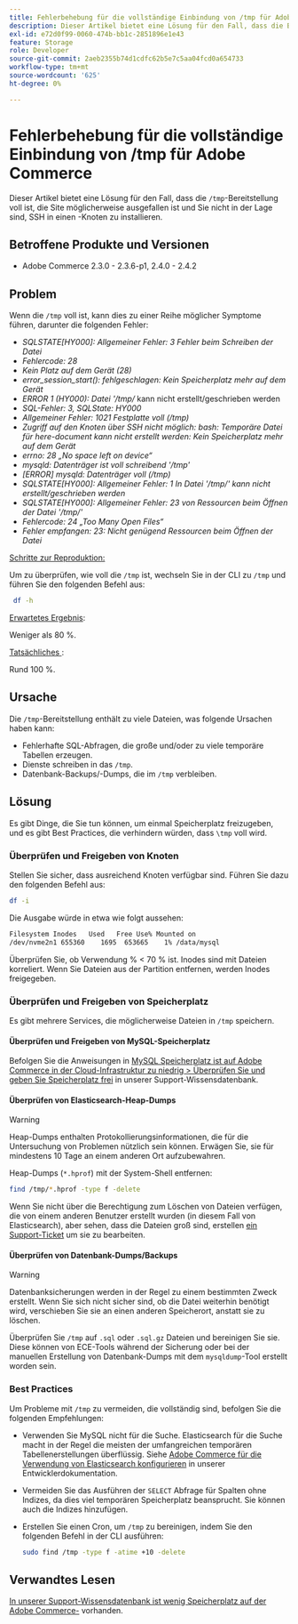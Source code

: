 ```yaml
---
title: Fehlerbehebung für die vollständige Einbindung von /tmp für Adobe Commerce
description: Dieser Artikel bietet eine Lösung für den Fall, dass die Bereitstellung von "/tmp“ voll ist, die Site möglicherweise ausgefallen ist und Sie nicht in der Lage sind, SSH in einen Knoten zu installieren.
exl-id: e72d0f99-0060-474b-bb1c-2851896e1e43
feature: Storage
role: Developer
source-git-commit: 2aeb2355b74d1cdfc62b5e7c5aa04fcd0a654733
workflow-type: tm+mt
source-wordcount: '625'
ht-degree: 0%

---
```


# Fehlerbehebung für die vollständige Einbindung von /tmp für Adobe Commerce

Dieser Artikel bietet eine Lösung für den Fall, dass die `/tmp`-Bereitstellung voll ist, die Site möglicherweise ausgefallen ist und Sie nicht in der Lage sind, SSH in einen -Knoten zu installieren.

## Betroffene Produkte und Versionen

* Adobe Commerce 2.3.0 - 2.3.6-p1, 2.4.0 - 2.4.2

## Problem

Wenn die `/tmp` voll ist, kann dies zu einer Reihe möglicher Symptome führen, darunter die folgenden Fehler:

* *SQLSTATE[HY000]: Allgemeiner Fehler: 3 Fehler beim Schreiben der Datei*
* *Fehlercode: 28*
* *Kein Platz auf dem Gerät (28)*
* *error_session_start(): fehlgeschlagen: Kein Speicherplatz mehr auf dem Gerät*
* *ERROR 1 (HY000): Datei &#39;/tmp/* kann nicht erstellt/geschrieben werden
* *SQL-Fehler: 3, SQLState: HY000*
* *Allgemeiner Fehler: 1021 Festplatte voll (/tmp)*
* *Zugriff auf den Knoten über SSH nicht möglich:*
  *bash: Temporäre Datei für here-document kann nicht erstellt werden: Kein Speicherplatz mehr auf dem Gerät*
* *errno: 28 „No space left on device“*
* *mysqld: Datenträger ist voll schreibend &#39;/tmp&#39;*
* *[ERROR] mysqld: Datenträger voll (/tmp)*
* *SQLSTATE[HY000]: Allgemeiner Fehler: 1 In Datei &#39;/tmp/&#39; kann nicht erstellt/geschrieben werden*
* *SQLSTATE[HY000]: Allgemeiner Fehler: 23 von Ressourcen beim Öffnen der Datei &#39;/tmp/&#39;*
* *Fehlercode: 24 „Too Many Open Files“*
* *Fehler empfangen: 23: Nicht genügend Ressourcen beim Öffnen der Datei*


<u>Schritte zur Reproduktion:</u>

Um zu überprüfen, wie voll die `/tmp` ist, wechseln Sie in der CLI zu `/tmp` und führen Sie den folgenden Befehl aus:

```bash
 df -h
```

<u>Erwartetes Ergebnis</u>:

Weniger als 80 %.

<u>Tatsächliches </u>:

Rund 100 %.

## Ursache

Die `/tmp`-Bereitstellung enthält zu viele Dateien, was folgende Ursachen haben kann:

* Fehlerhafte SQL-Abfragen, die große und/oder zu viele temporäre Tabellen erzeugen.
* Dienste schreiben in das `/tmp`.
* Datenbank-Backups/-Dumps, die im `/tmp` verbleiben.

## Lösung

Es gibt Dinge, die Sie tun können, um einmal Speicherplatz freizugeben, und es gibt Best Practices, die verhindern würden, dass `\tmp` voll wird.

### Überprüfen und Freigeben von Knoten

Stellen Sie sicher, dass ausreichend Knoten verfügbar sind. Führen Sie dazu den folgenden Befehl aus:

```bash
df -i
```

Die Ausgabe würde in etwa wie folgt aussehen:

```bash
Filesystem Inodes   Used   Free Use% Mounted on
/dev/nvme2n1 655360    1695  653665    1% /data/mysql
```

Überprüfen Sie, ob Verwendung % &lt; 70 % ist. Inodes sind mit Dateien korreliert. Wenn Sie Dateien aus der Partition entfernen, werden Inodes freigegeben.

### Überprüfen und Freigeben von Speicherplatz

Es gibt mehrere Services, die möglicherweise Dateien in `/tmp` speichern.

#### Überprüfen und Freigeben von MySQL-Speicherplatz

Befolgen Sie die Anweisungen in [MySQL Speicherplatz ist auf Adobe Commerce in der Cloud-Infrastruktur zu niedrig > Überprüfen Sie und geben Sie Speicherplatz frei](/help/troubleshooting/database/mysql-disk-space-is-low-on-magento-commerce-cloud.md#check_and_free) in unserer Support-Wissensdatenbank.

#### Überprüfen von Elasticsearch-Heap-Dumps

>[!WARNING]
>
>Heap-Dumps enthalten Protokollierungsinformationen, die für die Untersuchung von Problemen nützlich sein können. Erwägen Sie, sie für mindestens 10 Tage an einem anderen Ort aufzubewahren.

Heap-Dumps (`*.hprof`) mit der System-Shell entfernen:

```bash
find /tmp/*.hprof -type f -delete
```

Wenn Sie nicht über die Berechtigung zum Löschen von Dateien verfügen, die von einem anderen Benutzer erstellt wurden (in diesem Fall von Elasticsearch), aber sehen, dass die Dateien groß sind, erstellen [ ein Support-Ticket](/help/help-center-guide/help-center/magento-help-center-user-guide.md#submit-ticket) um sie zu bearbeiten.

#### Überprüfen von Datenbank-Dumps/Backups

>[!WARNING]
>
>Datenbanksicherungen werden in der Regel zu einem bestimmten Zweck erstellt. Wenn Sie sich nicht sicher sind, ob die Datei weiterhin benötigt wird, verschieben Sie sie an einen anderen Speicherort, anstatt sie zu löschen.

Überprüfen Sie `/tmp` auf `.sql` oder `.sql.gz` Dateien und bereinigen Sie sie. Diese können von ECE-Tools während der Sicherung oder bei der manuellen Erstellung von Datenbank-Dumps mit dem `mysqldump`-Tool erstellt worden sein.

### Best Practices

Um Probleme mit `/tmp` zu vermeiden, die vollständig sind, befolgen Sie die folgenden Empfehlungen:

* Verwenden Sie MySQL nicht für die Suche. Elasticsearch für die Suche macht in der Regel die meisten der umfangreichen temporären Tabellenerstellungen überflüssig. Siehe [Adobe Commerce für die Verwendung von Elasticsearch konfigurieren](https://experienceleague.adobe.com/de/docs/commerce-operations/configuration-guide/search/configure-search-engine) in unserer Entwicklerdokumentation.
* Vermeiden Sie das Ausführen der `SELECT` Abfrage für Spalten ohne Indizes, da dies viel temporären Speicherplatz beansprucht. Sie können auch die Indizes hinzufügen.
* Erstellen Sie einen Cron, um `/tmp` zu bereinigen, indem Sie den folgenden Befehl in der CLI ausführen:

  ```bash
  sudo find /tmp -type f -atime +10 -delete
  ```

## Verwandtes Lesen

[In unserer Support-Wissensdatenbank ist wenig Speicherplatz auf der Adobe Commerce-](/help/troubleshooting/database/mysql-disk-space-is-low-on-magento-commerce-cloud.md) vorhanden.
